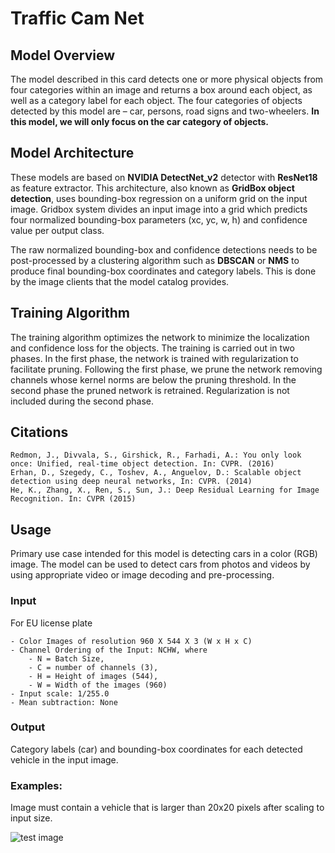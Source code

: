 # Traffic Cam Net

## Model Overview

The model described in this card detects one or more physical objects from four categories within an image and returns a box around each object, as well as a category label for each object. The four categories of objects detected by this model are – car, persons, road signs and two-wheelers. **In this model, we will only focus on the car category of objects.**

## Model Architecture

These models are based on **NVIDIA DetectNet_v2** detector with **ResNet18** as feature extractor. This architecture, also known as **GridBox object detection**, uses bounding-box regression on a uniform grid on the input image. Gridbox system divides an input image into a grid which predicts four normalized bounding-box parameters (xc, yc, w, h) and confidence value per output class.

The raw normalized bounding-box and confidence detections needs to be post-processed by a clustering algorithm such as **DBSCAN** or **NMS** to produce final bounding-box coordinates and category labels. This is done by the image clients that the model catalog provides.

## Training Algorithm

The training algorithm optimizes the network to minimize the localization and confidence loss for the objects. The training is carried out in two phases. In the first phase, the network is trained with regularization to facilitate pruning. Following the first phase, we prune the network removing channels whose kernel norms are below the pruning threshold. In the second phase the pruned network is retrained. Regularization is not included during the second phase.

## Citations

    Redmon, J., Divvala, S., Girshick, R., Farhadi, A.: You only look once: Unified, real-time object detection. In: CVPR. (2016)
    Erhan, D., Szegedy, C., Toshev, A., Anguelov, D.: Scalable object detection using deep neural networks, In: CVPR. (2014)
    He, K., Zhang, X., Ren, S., Sun, J.: Deep Residual Learning for Image Recognition. In: CVPR (2015)

## Usage

Primary use case intended for this model is detecting cars in a color (RGB) image. The model can be used to detect cars from photos and videos by using appropriate video or image decoding and pre-processing.

### Input

For EU license plate

    - Color Images of resolution 960 X 544 X 3 (W x H x C)
    - Channel Ordering of the Input: NCHW, where
        - N = Batch Size,
        - C = number of channels (3),
        - H = Height of images (544),
        - W = Width of the images (960)
    - Input scale: 1/255.0
    - Mean subtraction: None

### Output

Category labels (car) and bounding-box coordinates for each detected vehicle in the input image.

### Examples:

Image must contain a vehicle that is larger than 20x20 pixels after scaling to input size.

![test image](models/tcnet/database/example_image.jpg)
